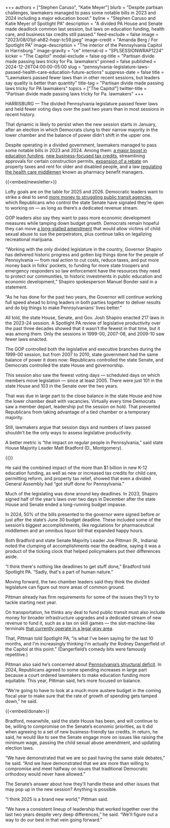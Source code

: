 +++
authors = ["Stephen Caruso", "Katie Meyer"]
blurb = "Despite partisan challenges, lawmakers managed to pass some notable bills in 2023 and 2024 including a major education boost."
byline = "Stephen Caruso and Katie Meyer of Spotlight PA"
description = "A divided PA House and Senate made deadlock common last session, but laws on education funding, health care, and business tax credits still passed."
feed-exclude = false
image = "2023/08/01jd-ah82-hqqr-tc59.jpeg"
image-credit = "Amanda Berg / For Spotlight PA"
image-description = "The interior of the Pennsylvania Capitol in Harrisburg."
image-gravity = "ce"
internal-id = "SPLSESSIONWRAP1224"
kicker = "The Capitol"
modal-exclude = false
og-title = "Partisan divide made passing laws tricky for Pa. lawmakers"
pinned = false
published = 2024-12-26T04:00:00-05:00
slug = "pennsylvania-legislature-laws-passed-health-care-education-future-actions"
suppress-date = false
title = "Lawmakers passed fewer laws than in other recent sessions, but leaders say quality is better than quantity"
title-tag = "Partisan divide made passing laws tricky for PA lawmakers"
topics = ["The Capitol"]
twitter-title = "Partisan divide made passing laws tricky for Pa. lawmakers"
+++

HARRISBURG — The divided Pennsylvania legislature passed fewer laws and held fewer voting days over the past two years than in most sessions in recent history.

That dynamic is likely to persist when the new session starts in January, after an election in which Democrats clung to their narrow majority in the lower chamber and the balance of power didn’t shift in the upper one.

Despite operating in a divided government, lawmakers managed to pass some notable bills in 2023 and 2024. Among them: <a href="https://www.spotlightpa.org/news/2024/07/pennsylvania-legislature-budget-deal-education-spending-public-schools-josh-shapiro/">a major boost in education funding</a>, <a href="https://www.spotlightpa.org/news/2024/07/pennsylvania-budget-public-schools-economic-development-scholarships-josh-shapiro-legislature/">new business-focused tax credits</a>, streamlining approvals for certain construction permits, <a href="https://www.spotlightpa.org/news/2023/08/pennsylvania-property-tax-rebate-fix/">expansion of a rebate</a> on property taxes and rent for older and disabled people, and a law <a href="https://www.spotlightpa.org/news/2024/09/pennsylvania-auditor-general-tim-defoor-malcolm-kenyatta-drug-prices-pharmacy-benefit-managers/">regulating the health care middlemen</a> known as pharmacy benefit managers.

{{<embed/newsletter>}}

Lofty goals are on the table for 2025 and 2026. Democratic leaders want to strike a deal to send <a href="https://www.spotlightpa.org/news/2024/11/pennsylvania-septa-federal-highway-funding-governor-josh-shapiro/">more money to struggling public transit agencies</a>, which Republicans who control the state Senate have signaled they’re open to working on — as long as there’s a dedicated revenue stream.

GOP leaders also say they want to pass more economic development measures while tamping down budget growth. Democrats remain hopeful they can move <a href="https://www.spotlightpa.org/news/2024/07/constitutional-amendment-sexual-abuse-statute-limitations-legislature-election/">a long-stalled amendment</a> that would allow victims of child sexual abuse to sue the perpetrators, plus continue talks on legalizing recreational marijuana.

“Working with the only divided legislature in the country, Governor Shapiro has delivered historic progress and gotten big things done for the people of Pennsylvania — from real action to cut costs, reduce taxes, and put more money back in folks’ pockets, to funding for more state troopers and emergency responders so law enforcement have the resources they need to protect our communities, to historic investments in public education and economic development,” Shapiro spokesperson Manuel Bonder said in a statement.

“As he has done for the past two years, the Governor will continue working full speed ahead to bring leaders in both parties together to deliver results and do big things to make Pennsylvanians’ lives better.”

All told, the state House, Senate, and Gov. Josh Shapiro enacted 217 laws in the 2023-24 session. A Spotlight PA review of legislative productivity over the past three decades showed that it wasn’t the fewest in that time, but it was among them. Only the sessions in 1999-00, 2007-08, and 2009-10 saw fewer laws enacted.

The GOP controlled both the legislative and executive branches during the 1999-00 session, but from 2007 to 2010, state government had the same balance of power it does now: Republicans controlled the state Senate, and Democrats controlled the state House and governorship.

This session also saw the fewest voting days — scheduled days on which members move legislation — since at least 2005. There were just 101 in the state House and 103 in the Senate over the two years.

That was due in large part to the close balance in the state House and how the lower chamber dealt with vacancies. Virtually every time Democrats saw a member depart, leadership put the session on hold. That prevented Republicans from taking advantage of a tied chamber or a temporary majority.

Still, lawmakers argue that session days and numbers of laws passed shouldn’t be the only ways to assess legislative productivity.

A better metric is “the impact on regular people in Pennsylvania,” said state House Majority Leader Matt Bradford (D., Montgomery).

{{<flourish src="visualisation/20860686" >}}

He said the combined impact of the more than $1 billion in new K-12 education funding, as well as new or increased tax credits for child care, permitting reform, and property tax relief, showed that even a divided General Assembly had “got stuff done for Pennsylvania.”

Much of the legislating was done around key deadlines. In 2023, Shapiro signed half of the year’s laws over two days in December after the state House and Senate ended a long-running budget impasse.

In 2024, 50% of the bills presented to the governor were signed before or just after the state’s June 30 budget deadline. These included some of the session’s biggest accomplishments, like regulations for pharmaceutical middlemen and an omnibus liquor bill that expanded happy hours.

Both Bradford and state Senate Majority Leader Joe Pittman (R., Indiana) noted the clumping of accomplishments near the deadline, saying it was a product of the ticking clock that helped policymakers put their differences aside.

“I think there&#39;s nothing like deadlines to get stuff done,” Bradford told Spotlight PA. “Sadly, that&#39;s a part of human nature.”

Moving forward, the two chamber leaders said they think the divided legislature can figure out more areas of common ground.

Pittman already has firm requirements for some of the issues they’ll try to tackle starting next year.

On transportation, he thinks any deal to fund public transit must also include money for broader infrastructure upgrades and a dedicated stream of new revenue to fund it, such as a tax on skill games — the slot-machine-like terminals <a href="https://www.spotlightpa.org/news/2024/02/pennsylvania-governor-josh-shapiro-budget-skill-games-address-casinos-gambling/">that currently operate in a legal gray area</a>.

That, Pittman told Spotlight PA, “is what I&#39;ve been saying for the last 10 months, and I&#39;m increasingly thinking I&#39;m actually the Rodney Dangerfield of the Capitol at this point.” (Dangerfield’s comedy bits were famously repetitive.)

Pittman also said he’s concerned about <a href="https://www.spotlightpa.org/news/2024/08/budget-deficit-surplus-revenue-pennsylvania-legislature/">Pennsylvania’s structural deficit</a>. In 2024, Republicans agreed to some spending increases in large part because a court ordered lawmakers to make education funding more equitable. This year, Pittman said, he’s more focused on balance.

“We&#39;re going to have to look at a much more austere budget in the coming fiscal year to make sure that the rate of growth of spending gets tamped down,” he said.

{{<embed/donate>}}

Bradford, meanwhile, said the state House has been, and will continue to be, willing to compromise on the Senate’s economic priorities, as it did when agreeing to a set of new business-friendly tax credits. In return, he said, he would like to see the Senate engage more on issues like raising the minimum wage, passing the child sexual abuse amendment, and updating election laws.

“We have demonstrated that we are so past having the same stale debates,” he said. “And we have demonstrated that we are more than willing to compromise and meet halfway on issues that traditional Democratic orthodoxy would never have allowed.”

The Senate’s answer about how they’ll handle these and other issues that may pop up in the new session? Anything is possible.

“I think 2025 is a brand new world,” Pittman said.

“We have a consistent lineup of leadership that worked together over the last two years despite very deep differences,” he said. “We&#39;ll figure out a way to do our best in that vein going forward.”<strong></strong>

